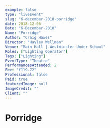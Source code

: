 ```yaml
---
example: false
type: "liveEvent"
slug: "6-december-2018-porridge"
date: 2018-12-06
Date: "6-December-2018"
Name: "Porridge"
Author: "Craig Hawes"
Director: "Hayley Wellman"
Venue: "Main Hall | Westminster Under School"
Roles: ["Lighting Operator"]
Tags: ["Lighting"]
EventType: "Theatre"
PerformancesAttended: 2
Fee: "£119.72"
Professional: false
Paid: true
featuredImage: null
ImageCredit: ""
Client: ""
---
```


# Porridge

